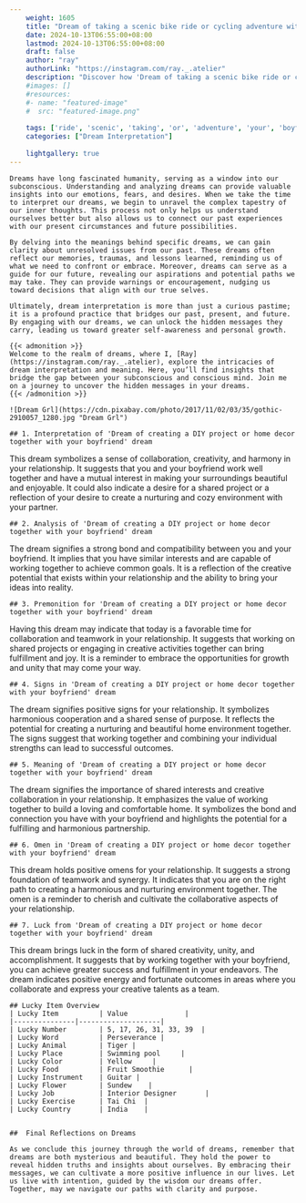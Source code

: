 ```yaml
---
    weight: 1605
    title: "Dream of taking a scenic bike ride or cycling adventure with your boyfriend"  # Assuming 'title' column exists
    date: 2024-10-13T06:55:00+08:00
    lastmod: 2024-10-13T06:55:00+08:00
    draft: false
    author: "ray"
    authorLink: "https://instagram.com/ray._.atelier"
    description: "Discover how 'Dream of taking a scenic bike ride or cycling adventure with your boyfriend' can interpret your future and uncover its significant meanings in your life."
    #images: []
    #resources:
    #- name: "featured-image"
    #  src: "featured-image.png"
    
    tags: ['ride', 'scenic', 'taking', 'or', 'adventure', 'your', 'boyfriend', 'Dream', 'a', 'bike', 'cycling', 'of', 'with']
    categories: ["Dream Interpretation"]
    
    lightgallery: true
---
```

    
    Dreams have long fascinated humanity, serving as a window into our subconscious. Understanding and analyzing dreams can provide valuable insights into our emotions, fears, and desires. When we take the time to interpret our dreams, we begin to unravel the complex tapestry of our inner thoughts. This process not only helps us understand ourselves better but also allows us to connect our past experiences with our present circumstances and future possibilities.
    
    By delving into the meanings behind specific dreams, we can gain clarity about unresolved issues from our past. These dreams often reflect our memories, traumas, and lessons learned, reminding us of what we need to confront or embrace. Moreover, dreams can serve as a guide for our future, revealing our aspirations and potential paths we may take. They can provide warnings or encouragement, nudging us toward decisions that align with our true selves.
    
    Ultimately, dream interpretation is more than just a curious pastime; it is a profound practice that bridges our past, present, and future. By engaging with our dreams, we can unlock the hidden messages they carry, leading us toward greater self-awareness and personal growth.
    
    {{< admonition >}}
    Welcome to the realm of dreams, where I, [Ray](https://instagram.com/ray._.atelier), explore the intricacies of dream interpretation and meaning. Here, you’ll find insights that bridge the gap between your subconscious and conscious mind. Join me on a journey to uncover the hidden messages in your dreams.
    {{< /admonition >}}
    
    ![Dream Grl](https://cdn.pixabay.com/photo/2017/11/02/03/35/gothic-2910057_1280.jpg "Dream Grl")
    
    ## 1. Interpretation of 'Dream of creating a DIY project or home decor together with your boyfriend' dream
    
This dream symbolizes a sense of collaboration, creativity, and harmony in your relationship. It suggests that you and your boyfriend work well together and have a mutual interest in making your surroundings beautiful and enjoyable. It could also indicate a desire for a shared project or a reflection of your desire to create a nurturing and cozy environment with your partner.
    
    ## 2. Analysis of 'Dream of creating a DIY project or home decor together with your boyfriend' dream
    
The dream signifies a strong bond and compatibility between you and your boyfriend. It implies that you have similar interests and are capable of working together to achieve common goals. It is a reflection of the creative potential that exists within your relationship and the ability to bring your ideas into reality.
    
    ## 3. Premonition for 'Dream of creating a DIY project or home decor together with your boyfriend' dream
    
Having this dream may indicate that today is a favorable time for collaboration and teamwork in your relationship. It suggests that working on shared projects or engaging in creative activities together can bring fulfillment and joy. It is a reminder to embrace the opportunities for growth and unity that may come your way.
    
    ## 4. Signs in 'Dream of creating a DIY project or home decor together with your boyfriend' dream
    
The dream signifies positive signs for your relationship. It symbolizes harmonious cooperation and a shared sense of purpose. It reflects the potential for creating a nurturing and beautiful home environment together. The signs suggest that working together and combining your individual strengths can lead to successful outcomes.
    
    ## 5. Meaning of 'Dream of creating a DIY project or home decor together with your boyfriend' dream
    
The dream signifies the importance of shared interests and creative collaboration in your relationship. It emphasizes the value of working together to build a loving and comfortable home. It symbolizes the bond and connection you have with your boyfriend and highlights the potential for a fulfilling and harmonious partnership.
    
    ## 6. Omen in 'Dream of creating a DIY project or home decor together with your boyfriend' dream
    
This dream holds positive omens for your relationship. It suggests a strong foundation of teamwork and synergy. It indicates that you are on the right path to creating a harmonious and nurturing environment together. The omen is a reminder to cherish and cultivate the collaborative aspects of your relationship.
    
    ## 7. Luck from 'Dream of creating a DIY project or home decor together with your boyfriend' dream
    
This dream brings luck in the form of shared creativity, unity, and accomplishment. It suggests that by working together with your boyfriend, you can achieve greater success and fulfillment in your endeavors. The dream indicates positive energy and fortunate outcomes in areas where you collaborate and express your creative talents as a team.
    
    ## Lucky Item Overview
    | Lucky Item          | Value              |
    |---------------|--------------------|
    | Lucky Number        | 5, 17, 26, 31, 33, 39  |
    | Lucky Word          | Perseverance |
    | Lucky Animal        | Tiger |
    | Lucky Place         | Swimming pool     |
    | Lucky Color         | Yellow     |
    | Lucky Food          | Fruit Smoothie      |
    | Lucky Instrument    | Guitar |
    | Lucky Flower        | Sundew    |
    | Lucky Job           | Interior Designer       |
    | Lucky Exercise      | Tai Chi  |
    | Lucky Country       | India    |
    
    
    ##  Final Reflections on Dreams
    
    As we conclude this journey through the world of dreams, remember that dreams are both mysterious and beautiful. They hold the power to reveal hidden truths and insights about ourselves. By embracing their messages, we can cultivate a more positive influence in our lives. Let us live with intention, guided by the wisdom our dreams offer. Together, may we navigate our paths with clarity and purpose.
    
